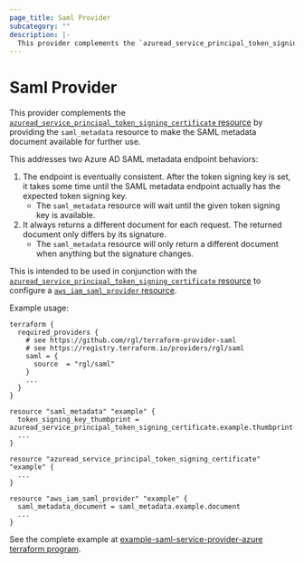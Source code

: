 ```yaml
---
page_title: Saml Provider
subcategory: ""
description: |-
  This provider complements the `azuread_service_principal_token_signing_certificate` resource by providing the `saml_metadata` resource to make the SAML metadata document available for further use.
---
```


# Saml Provider

This provider complements the [`azuread_service_principal_token_signing_certificate` resource](https://registry.terraform.io/providers/hashicorp/azuread/latest/docs/resources/service_principal_token_signing_certificate) by providing the `saml_metadata` resource to make the SAML metadata document available for further use.

This addresses two Azure AD SAML metadata endpoint behaviors:

1. The endpoint is eventually consistent. After the token signing key is set, it takes some time until the SAML metadata endpoint actually has the expected token signing key.
    * The `saml_metadata` resource will wait until the given token signing key is available.
2. It always returns a different document for each request. The returned document only differs by its signature.
    * The `saml_metadata` resource will only return a different document when anything but the signature changes.

This is intended to be used in conjunction with the [`azuread_service_principal_token_signing_certificate` resource](https://registry.terraform.io/providers/hashicorp/azuread/latest/docs/resources/service_principal_token_signing_certificate) to configure a [`aws_iam_saml_provider` resource](https://registry.terraform.io/providers/hashicorp/aws/latest/docs/resources/iam_saml_provider).

Example usage:

```hcl
terraform {
  required_providers {
    # see https://github.com/rgl/terraform-provider-saml
    # see https://registry.terraform.io/providers/rgl/saml
    saml = {
      source  = "rgl/saml"
    }
    ...
  }
}

resource "saml_metadata" "example" {
  token_signing_key_thumbprint = azuread_service_principal_token_signing_certificate.example.thumbprint
  ...
}

resource "azuread_service_principal_token_signing_certificate" "example" {
  ...
}

resource "aws_iam_saml_provider" "example" {
  saml_metadata_document = saml_metadata.example.document
  ...
}
```

See the complete example at [example-saml-service-provider-azure terraform program](https://github.com/rgl/example-saml-service-provider-azure.git).

